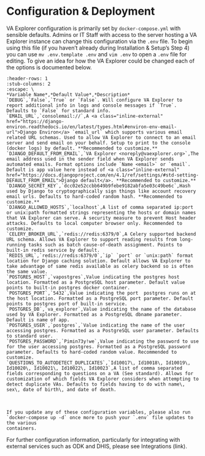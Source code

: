 # Configuration & Deployment

VA Explorer configuration is primarily set by `docker-compose.yml` with sensible
defaults. Admins or IT Staff with access to the server hosting a VA Explorer
instance can change this configuration via the `.env` file. To begin using this
file (if you haven’t already during Installation & Setup’s Step 4) you can use
`mv .env.template .env` and `vim .env` to open a `.env` file for editing. To
give an idea for how the VA Explorer could be changed each of the options is
documented below.

```{csv-table}
:header-rows: 1
:stub-columns: 2
:escape: \
*Variable Name*,*Default Value*,*Description*
`DEBUG`,`False`,`True` or `False`. Will configure VA Explorer to report additional info in logs and console messages if `True`. Defaults to `False` for standard info.
`EMAIL_URL`,`consolemail://`,A <a class="inline-external" href="https://django-environ.readthedocs.io/en/latest/types.html#environ-env-email-url">Django Environ</a> `email_url` which supports various email related URL schemas. Used to allow VA Explorer to connect to an email server and send email on your behalf. Setup to print to the console (docker logs) by default. **Recommended to customize.**
`DJANGO_DEFAULT_FROM_EMAIL`,`VA Explorer <noreply@vaexplorer.org>`,The email address used in the sender field when VA Explorer sends automated emails. Format options include `Name <email>` or `email`. Default is app value here instead of <a class="inline-external" href="https://docs.djangoproject.com/en/4.1/ref/settings/#std-setting-DEFAULT_FROM_EMAIL">Django default</a>. **Recommended to customize.**
`DJANGO_SECRET_KEY`,`dcc02e52ccbb649b9febe9182abfa5e03c49be6c`,Hash used by Django to cryptographically sign things like account recovery email urls. Defaults to hard-coded random hash. **Recommended to customize.**
`DJANGO_ALLOWED_HOSTS`,`localhost`,A list of comma separated ip:port or unix:path formatted strings representing the hosts or domain names that VA Explorer can serve. A security measure to prevent Host header attacks. Defaults to local computer browser only. Recommended to customize.
`CELERY_BROKER_URL`,`redis://redis:6379/0`,A Celery supported backend URL schema. Allows VA Explorer to support reading results from long-running tasks such as batch cause-of-death assignment. Points to built-in redis service by default.
`REDIS_URL`,`redis://redis:6379/0`,`ip` `port` or `unix:path` format location for Django caching solution. Default allows VA Explorer to take advantage of same redis available as celery backend so is often the same value.
`POSTGRES_HOST`,`vapostgres`,Value indicating the postgres host location. Formatted as a PostgreSQL host parameter. Default value points to built-in postgres docker container. 
`POSTGRES_PORT`,`5432`,Value indicating the port  postgres runs on at the host location. Formatted as a PostgreSQL port parameter. Default points to postgres port of built-in service.
`POSTGRES_DB`,`va_explorer`,Value indicating the name of the database used by VA Explorer. Formatted as a PostgreSQL dbname parameter. Default is name of app.
`POSTGRES_USER`,`postgres`,`Value indicating the name of the user accessing postgres. Formatted as a PostgreSQL user parameter. Defaults to standard user.
`POSTGRES_PASSWORD`,`Pimin73y!we`,Value indicating the password to use for the user accessing postgres. Formatted as a PostgreSQL password parameter. Defaults to hard-coded random value. Recommended to customize.
`QUESTIONS_TO_AUTODETECT_DUPLICATES`,`Id10017\, Id10018\, Id10019\, Id10020\, Id10021\, Id10022\, Id10023`,A list of comma separated fields corresponding to questions on a VA (See standard). Allows for customization of which fields VA Explorer considers when attempting to detect duplicate VAs. Defaults to fields having to do with name\, sex\, date of birth\, and date of death.
```
<br/>

```{note}
If you update any of these configuration variables, please also run
`docker-compose up -d` once more to push your `.env` file updates to the various
containers.
```

For further configuration information, particularly for integrating with
external services such as ODK and DHIS, please see Integrations (link).
